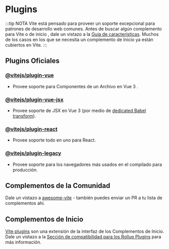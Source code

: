 # Plugins

:::tip NOTA
Vite está pensado para proveer un soporte excepcional para patrones de desarrollo web comunes. Antes de buscar algún complemento para Vite o de inicio , dale un vistazo a la [Guía de características](../guide/features.md). Muchos de los casos en los que se necesita un complemento de Inicio ya están cubiertos en Vite.
:::

## Plugins Oficiales

### [@vitejs/plugin-vue](https://github.com/vitejs/vite/tree/main/packages/plugin-vue)

- Provee soporte para Componentes de un Archivo en Vue 3 .

### [@vitejs/plugin-vue-jsx](https://github.com/vitejs/vite/tree/main/packages/plugin-vue-jsx)

- Provee soporte de JSX en Vue 3 (por medio de [dedicated Babel transform](https://github.com/vuejs/jsx-next)).

### [@vitejs/plugin-react](https://github.com/vitejs/vite/tree/main/packages/plugin-react)

- Provee soporte todo en uno para React.

### [@vitejs/plugin-legacy](https://github.com/vitejs/vite/tree/main/packages/plugin-legacy)

- Provee soporte para los navegadores más usados en el compilado para producción.

## Complementos de la Comunidad

Dale un vistazo a [awesome-vite](https://github.com/vitejs/awesome-vite#plugins) - también puedes enviar un PR a tu lista de complementos ahí.

## Complementos de Inicio

[Vite plugins](../guide/api-plugin) son una extensión de la interfaz de los Complementos de Inicio. Dale un vistazo a la [Sección de compatibilidad para los Rollup Plugins](../guide/api-plugin#rollup-plugin-compatibility) para más información.
